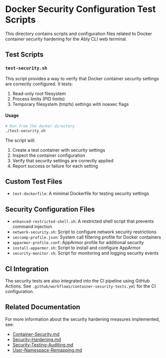 # Docker Security Configuration Test Scripts

This directory contains scripts and configuration files related to Docker container security hardening for the Ably CLI web terminal.

## Test Scripts

### `test-security.sh`

This script provides a way to verify that Docker container security settings are correctly configured. It tests:

1. Read-only root filesystem
2. Process limits (PID limits)
3. Temporary filesystem (tmpfs) settings with noexec flags

#### Usage

```bash
# Run from the docker directory
./test-security.sh
```

The script will:

1. Create a test container with security settings
2. Inspect the container configuration
3. Verify that security settings are correctly applied
4. Report success or failure for each setting

## Custom Test Files

- `test-dockerfile`: A minimal Dockerfile for testing security settings

## Security Configuration Files

- `enhanced-restricted-shell.sh`: A restricted shell script that prevents command injection
- `network-security.sh`: Script to configure network security restrictions
- `seccomp-profile.json`: System call filtering profile for Docker containers
- `apparmor-profile.conf`: AppArmor profile for additional security
- `install-apparmor.sh`: Script to install and configure AppArmor
- `security-monitor.sh`: Script for monitoring and logging security events

## CI Integration

The security tests are also integrated into the CI pipeline using GitHub Actions. See `.github/workflows/container-security-tests.yml` for the CI configuration.

## Related Documentation

For more information about the security hardening measures implemented, see:

- [Container-Security.md](../docs/Container-Security.md)
- [Security-Hardening.md](../docs/Security-Hardening.md)
- [Security-Testing-Auditing.md](../docs/Security-Testing-Auditing.md)
- [User-Namespace-Remapping.md](../docs/User-Namespace-Remapping.md)
